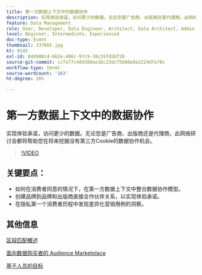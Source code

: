 ```yaml
---
title: 第一方数据上下文中的数据协作
description: 实现体验承诺，访问更少的数据。无论您是广告商、出版商还是代理商，此网络研讨会都将帮助您在将来挖掘没有第三方Cookie的数据协作机会。
feature: Data Management
role: User, Developer, Data Engineer, Architect, Data Architect, Admin, Leader
level: Beginner, Intermediate, Experienced
doc-type: Event
thumbnail: 337665.jpg
kt: 9145
exl-id: 84d900c4-662e-486c-97c9-38c55fd5bf28
source-git-commit: cc7a77c4dd380ae1bc23dc75608e8e2224dfe78c
workflow-type: tm+mt
source-wordcount: '163'
ht-degree: 26%

---
```


# 第一方数据上下文中的数据协作

实现体验承诺，访问更少的数据。无论您是广告商、出版商还是代理商，此网络研讨会都将帮助您在将来挖掘没有第三方Cookie的数据协作机会。

>[!VIDEO](https://video.tv.adobe.com/v/337665/?quality=12&learn=on)

## 关键要点：

* 如何在消费者同意的情况下，在第一方数据上下文中整合数据协作模型。
* 创建品牌到品牌和出版商直接合作伙伴关系，以实现体验承诺。
* 在隐私第一个消费者历程中发现差异化营销用例的洞察。

## 其他信息

[区段匹配概述](https://experienceleague.adobe.com/docs/experience-platform/segmentation/ui/segment-match.html?lang=en)

[面向数据购买者的 Audience Marketplace](https://experienceleague.adobe.com/docs/audience-manager/user-guide/features/audience-marketplace/audience-marketplace-for-data-buyers/marketplace-data-buyers.html?lang=en)

[基于人员的目标](https://experienceleague.adobe.com/docs/audience-manager/user-guide/features/destinations/people-based/people-based-destinations-overview.html?lang=en)
